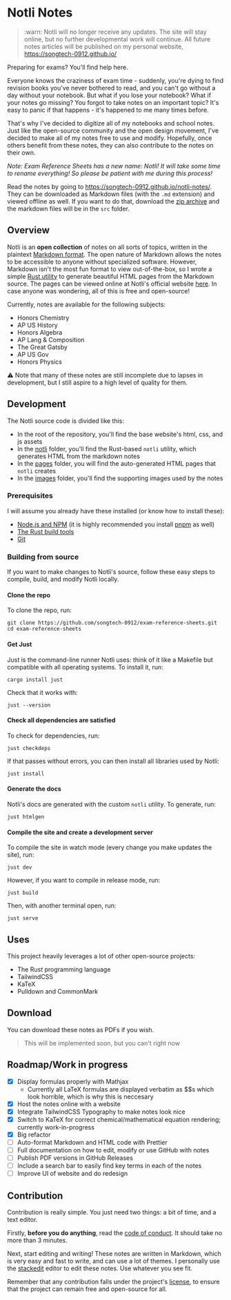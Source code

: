 # Notli Notes

> :warn: Notli will no longer receive any updates. The site will stay online, but no further developmental work will continue. All future notes articles will be published on my personal website, <https://songtech-0912.github.io/>

 Preparing for exams? You'll find help here.

Everyone knows the craziness of exam time - suddenly, you're dying to find revision books you've never bothered to read, and you can't go without a day without your notebook. But what if you lose your notebook? What if your notes go missing? You forgot to take notes on an important topic? It's easy to panic if that happens - it's happened to me many times before.

That's why I've decided to digitize all of my notebooks and school notes. Just like the open-source community and the open design movement, I've decided to make all of my notes free to use and modify. Hopefully, once others benefit from these notes, they can also contribute to the notes on their own.

*Note: Exam Reference Sheets has a new name: Notli! It will take some time to rename everything! So please be patient with me during this process!*

Read the notes by going to <https://songtech-0912.github.io/notli-notes/>. They can be downloaded as Markdown files (with the `.md` extension) and viewed offline as well. If you want to do that, download the [zip archive](https://github.com/Songtech-0912/Exam-Reference-Sheets/archive/refs/heads/main.zip) and the markdown files will be in the `src` folder.

## Overview

Notli is an **open collection** of notes on all sorts of topics, written in the plaintext [Markdown format](https://www.markdownguide.org/). The open nature of Markdown allows the notes to be accessible to anyone without specialized software. However, Markdown isn't the most fun format to view out-of-the-box, so I wrote a simple [Rust utility](notli/) to generate beautiful HTML pages from the Markdown source. The pages can be viewed online at Notli's official website [here](https://songtech-0912.github.io/Exam-Reference-Sheets). In case anyone was wondering, all of this is free and open-source!

Currently, notes are available for the following subjects:

- Honors Chemistry
- AP US History
- Honors Algebra
- AP Lang & Composition
- The Great Gatsby
- AP US Gov
- Honors Physics

⚠ Note that many of these notes are still incomplete due to lapses in development, but I still aspire to a high level of quality for them.

## Development

The Notli source code is divided like this:

* In the root of the repository, you'll find the base website's html, css, and js assets
* In the [notli](notli/) folder, you'll find the Rust-based `notli` utility, which generates HTML from the markdown notes
* In the [pages](pages/) folder, you will find the auto-generated HTML pages that `notli` creates
* In the [images](images/) folder, you'll find the supporting images used by the notes

### Prerequisites

I will assume you already have these installed (or know how to install these):

* [Node.js and NPM](https://nodejs.dev/download) (it is highly recommended you install [pnpm](https://pnpm.io/) as well)
* [The Rust build tools](https://www.rust-lang.org/learn/get-started)
* [Git](https://git-scm.com/downloads)

### Building from source

If you want to make changes to Notli's source, follow these easy steps to compile, build, and modify Notli locally.

#### Clone the repo

To clone the repo, run:

```
git clone https://github.com/songtech-0912/exam-reference-sheets.git
cd exam-reference-sheets
```

#### Get Just

Just is the command-line runner Notli uses: think of it like a Makefile but compatible with all operating systems. To install it, run:

```
cargo install just
```

Check that it works with:

```
just --version
```

#### Check all dependencies are satisfied

To check for dependencies, run:

```
just checkdeps
```

If that passes without errors, you can then install all libraries used by Notli:

```
just install
```

#### Generate the docs

Notli's docs are generated with the custom `notli` utility. To generate, run:

```
just htmlgen
```

#### Compile the site and create a development server

To compile the site in watch mode (every change you make updates the site), run:

```
just dev
```

However, if you want to compile in release mode, run:

```
just build
```

Then, with another terminal open, run:

```
just serve
```

## Uses

This project heavily leverages a lot of other open-source projects:

* The Rust programming language
* TailwindCSS
* KaTeX
* Pulldown and CommonMark

## Download

You can download these notes as PDFs if you wish.

> This will be implemented soon, but you can't right now

## Roadmap/Work in progress

- [x] Display formulas properly with Mathjax
  - Currently all LaTeX formulas are displayed verbatim as $$s which look horrible, which is why this is neccesary
- [x] Host the notes online with a website
- [x] Integrate TailwindCSS Typography to make notes look nice
- [x] Switch to KaTeX for correct chemical/mathematical equation rendering; currently work-in-progress
- [x] Big refactor
- [ ] Auto-format Markdown and HTML code with Prettier
- [ ] Full documentation on how to edit, modify or use GitHub with notes
- [ ] Publish PDF versions in GitHub Releases
- [ ] Include a search bar to easily find key terms in each of the notes
- [ ] Improve UI of website and do redesign

## Contribution

Contribution is really simple. You just need two things: a bit of time, and a text editor.

Firstly, **before you do anything**, read the [code of conduct](CODE_OF_CONDUCT.md). It should take no more than 3 minutes.

Next, start editing and writing! These notes are written in Markdown, which is very easy and fast to write, and can use a lot of themes. I personally use the [stackedit](https://stackedit.io) editor to edit these notes. Use whatever you see fit.

Remember that any contribution falls under the project's [license](LICENSE.md), to ensure that the project can remain free and open-source for all.
